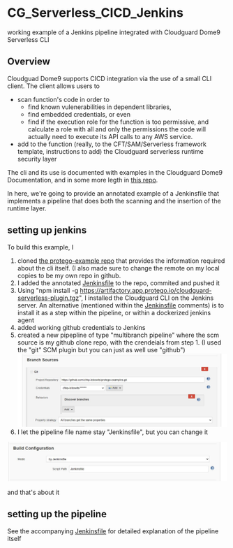 # CG_Serverless_CICD_Jenkins
working example of a Jenkins pipeline integrated with Cloudguard Dome9 Serverless CLI

## Overview

Cloudguad Dome9 supports CICD integration via the use of a small CLI client. The client allows users to 
 * scan function's code  in order to 
     + find known vulenerabilities in dependent libraries, 
     + find embedded credentials, or even 
     + find if the execution role for the function is too permissive, and calculate a role with all and only the permissions the code will actually need to execute its API calls to any AWS service. 
 * add to the function (really, to the CFT/SAM/Serverless framework template, instructions to add) the Cloudguard serverless runtime security layer

The cli and its use is documented with examples in the Cloudguard Dome9 Documentation, and in some more legth in [this repo](https://github.com/dome9/protego-examples).

In here, we're going to provide an annotated example of a Jenkinsfile that implements a pipeline that does both the scanning and the insertion of the runtime layer.

## setting up jenkins

To build this example, I 
1) cloned [the protego-example repo](https://github.com/dome9/protego-examples) that provides the information required about the cli itself. (I also made sure to change the remote on my local copies to be my own repo in github.
2) I added the annotated [Jenkinsfile](/Jenkinsfile) to the repo, commited and pushed it
3) Using "npm install -g https://artifactory.app.protego.io/cloudguard-serverless-plugin.tgz", I installed the Cloudguard CLI on the Jenkins server. An alternative (mentioned within the [Jenkinsfile](/Jenkinsfile) comments) is to install it as a step within the pipeline, or within a dockerized jenkins agent
4) added working github credentials to Jenkins
5) created a new pipepline of type "multibranch pipeline" where the scm source is my github clone repo, with the crendeials from step 1. (I used the "git" SCM plugin but you can just as well use "github")
![Alt setting up source](/Readmepics/scm.JPG?raw=true "scm setup")
6) I let the pipeline file name stay "Jenkinsfile", but you can change it
   
![Alt setting up source](/Readmepics/pipelinesettings.JPG?raw=true "pipeline setup")

and that's about it



## setting up the pipeline
See the accompanying [Jenkinsfile](/Jenkinsfile) for detailed explanation of the pipeline itself
